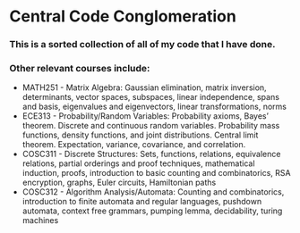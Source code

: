# Central Code Conglomeration

### This is a sorted collection of all of my code that I have done.

### Other relevant courses include:
- MATH251 - Matrix Algebra: Gaussian elimination, matrix inversion, determinants, vector spaces, subspaces, linear independence, spans and basis, eigenvalues and eigenvectors, linear transformations, norms
- ECE313 - Probability/Random Variables: Probability axioms, Bayes’ theorem. Discrete and continuous random variables. Probability mass functions, density functions, and joint distributions. Central limit theorem. Expectation, variance, covariance, and correlation.
- COSC311 - Discrete Structures: Sets, functions, relations, equivalence relations, partial orderings and proof techniques,
mathematical induction, proofs, introduction to basic counting and combinatorics, RSA encryption, graphs, Euler circuits, Hamiltonian paths
- COSC312 - Algorithm Analysis/Automata: Counting and combinatorics, introduction to finite automata and regular languages, pushdown automata, context free grammars, pumping lemma, decidability, turing machines
